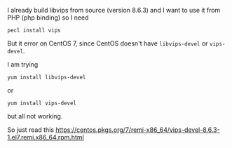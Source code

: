 I already build libvips from source (version 8.6.3) and I want to use it from PHP (php binding) so I need

```
pecl install vips
```

But it error on CentOS 7, since CentOS doesn't have `libvips-devel` or `vips-devel`.

I am trying

```
yum install libvips-devel
```
or
```
yum install vips-devel
```

but all not working.

So just read this https://centos.pkgs.org/7/remi-x86_64/vips-devel-8.6.3-1.el7.remi.x86_64.rpm.html
